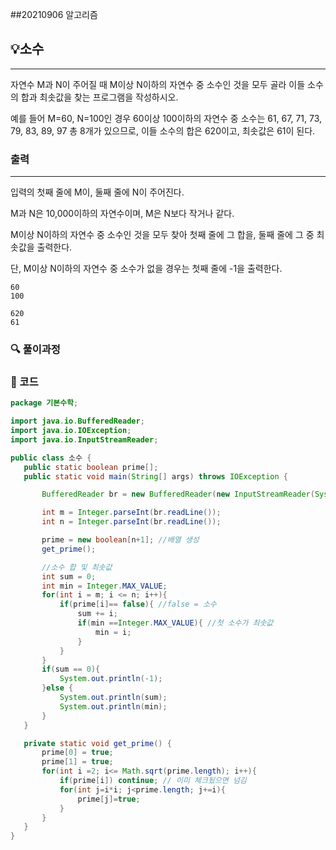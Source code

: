 ##20210906 알고리즘

## 💡소수
---
자연수 M과 N이 주어질 때 M이상 N이하의 자연수 중 소수인 것을 모두 골라 이들 소수의 합과 최솟값을 찾는 프로그램을 작성하시오.

예를 들어 M=60, N=100인 경우 60이상 100이하의 자연수 중 소수는 61, 67, 71, 73, 79, 83, 89, 97 총 8개가 있으므로, 이들 소수의 합은 620이고, 최솟값은 61이 된다.
### 출력
---
입력의 첫째 줄에 M이, 둘째 줄에 N이 주어진다.

M과 N은 10,000이하의 자연수이며, M은 N보다 작거나 같다.


M이상 N이하의 자연수 중 소수인 것을 모두 찾아 첫째 줄에 그 합을, 둘째 줄에 그 중 최솟값을 출력한다. 

단, M이상 N이하의 자연수 중 소수가 없을 경우는 첫째 줄에 -1을 출력한다.
```
60
100
```
```
620
61
```
### 🔍 풀이과정


 ###  👻 코드 

 ```java
package 기본수학;

import java.io.BufferedReader;
import java.io.IOException;
import java.io.InputStreamReader;

public class 소수 {
    public static boolean prime[];
    public static void main(String[] args) throws IOException {

        BufferedReader br = new BufferedReader(new InputStreamReader(System.in));

        int m = Integer.parseInt(br.readLine());
        int n = Integer.parseInt(br.readLine());

        prime = new boolean[n+1]; //배열 생성
        get_prime();

        //소수 합 및 최솟값
        int sum = 0;
        int min = Integer.MAX_VALUE;
        for(int i = m; i <= n; i++){
            if(prime[i]== false){ //false = 소수
                sum += i;
                if(min ==Integer.MAX_VALUE){ //첫 소수가 최솟값
                    min = i;
                }
            }
        }
        if(sum == 0){
            System.out.println(-1);
        }else {
            System.out.println(sum);
            System.out.println(min);
        }
    }

    private static void get_prime() {
        prime[0] = true;
        prime[1] = true;
        for(int i =2; i<= Math.sqrt(prime.length); i++){
            if(prime[i]) continue; // 이미 체크됬으면 넘김
            for(int j=i*i; j<prime.length; j+=i){
                prime[j]=true;
            }
        }
    }
}


```

 
